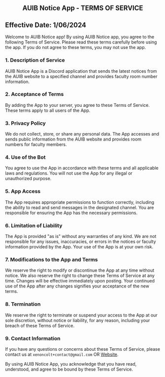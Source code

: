 <center><h2><b> AUIB Notice App - TERMS OF SERVICE </h2></b></center>

## Effective Date: 1/06/2024

Welcome to AUIB Notice app! By using AUIB Notice app, you agree to the following Terms of Service. Please read these terms carefully before using the app. If you do not agree to these terms, you may not use the app.

### 1. Description of Service
AUIB Notice App is a Discord application that sends the latest notices from the AUIB website to a specified channel and provides faculty room number information.

### 2. Acceptance of Terms
By adding the App to your server, you agree to these Terms of Service. These terms apply to all users of the App.

### 3. Privacy Policy
We do not collect, store, or share any personal data. The App accesses and sends public information from the AUIB website and provides room numbers for faculty members.

### 4. Use of the Bot
You agree to use the App in accordance with these terms and all applicable laws and regulations. You will not use the App for any illegal or unauthorized purpose.

### 5. App Access
The App requires appropriate permissions to function correctly, including the ability to read and send messages in the designated channel. You are responsible for ensuring the App has the necessary permissions.

### 6. Limitation of Liability
The App is provided "as is" without any warranties of any kind. We are not responsible for any issues, inaccuracies, or errors in the notices or faculty information provided by the App. Your use of the App is at your own risk.

### 7. Modifications to the App and Terms
We reserve the right to modify or discontinue the App at any time without notice. We also reserve the right to change these Terms of Service at any time. Changes will be effective immediately upon posting. Your continued use of the App after any changes signifies your acceptance of the new terms.

### 8. Termination
We reserve the right to terminate or suspend your access to the App at our sole discretion, without notice or liability, for any reason, including your breach of these Terms of Service.

### 9. Contact Information
If you have any questions or concerns about these Terms of Service, please contact us at `xenoncolt+contact@gmail.com` OR [Website](https://xenoncolt.xyz).

By using AUIB Notice App, you acknowledge that you have read, understood, and agree to be bound by these Terms of Service.
